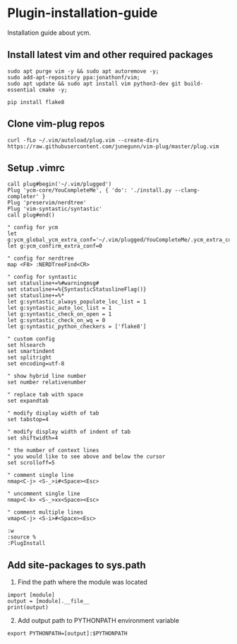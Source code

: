 # Plugin-installation-guide
Installation guide about ycm.

## Install latest vim and other required packages

   ```
   sudo apt purge vim -y && sudo apt autoremove -y;
   sudo add-apt-repository ppa:jonathonf/vim;
   sudo apt update && sudo apt install vim python3-dev git build-essential cmake -y;
   ```
   ```
   pip install flake8
   ```
   
## Clone vim-plug repos

   ```
   curl -fLo ~/.vim/autoload/plug.vim --create-dirs https://raw.githubusercontent.com/junegunn/vim-plug/master/plug.vim
   ```
   
## Setup .vimrc

   ```vim
   call plug#begin('~/.vim/plugged')
   Plug 'ycm-core/YouCompleteMe', { 'do': './install.py --clang-completer' }
   Plug 'preservim/nerdtree'
   Plug 'vim-syntastic/syntastic'
   call plug#end()

   " config for ycm
   let g:ycm_global_ycm_extra_conf='~/.vim/plugged/YouCompleteMe/.ycm_extra_conf.py'
   let g:ycm_confirm_extra_conf=0

   " config for nerdtree
   map <F8> :NERDTreeFind<CR>

   " config for syntastic
   set statusline+=%#warningmsg#
   set statusline+=%{SyntasticStatuslineFlag()}
   set statusline+=%*
   let g:syntastic_always_populate_loc_list = 1
   let g:syntastic_auto_loc_list = 1
   let g:syntastic_check_on_open = 1
   let g:syntastic_check_on_wq = 0
   let g:syntastic_python_checkers = ['flake8']

   " custom config
   set hlsearch
   set smartindent
   set splitright
   set encoding=utf-8

   " show hybrid line number
   set number relativenumber

   " replace tab with space
   set expandtab

   " modify display width of tab
   set tabstop=4

   " modify display width of indent of tab
   set shiftwidth=4

   " the number of context lines 
   " you would like to see above and below the cursor
   set scrolloff=5

   " comment single line
   nmap<C-j> <S-_>i#<Space><Esc>
   
   " uncomment single line
   nmap<C-k> <S-_>xx<Space><Esc>
   
   " comment multiple lines
   vmap<C-j> <S-i>#<Space><Esc>
   ```

   ```
   :w
   :source %
   :PlugInstall
   ```

## Add site-packages to sys.path

1. Find the path where the module was located

```
import [module]
output = [module].__file__
print(output)
```
   
2. Add output path to PYTHONPATH environment variable

```
export PYTHONPATH=[output]:$PYTHONPATH
```
 
